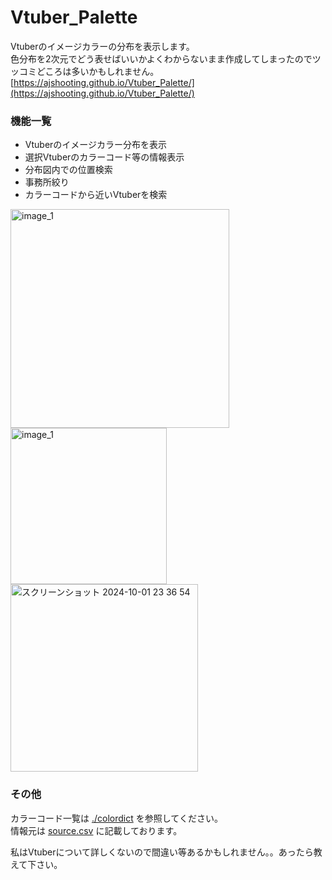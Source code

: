 # Vtuber_Palette
Vtuberのイメージカラーの分布を表示します。  
色分布を2次元でどう表せばいいかよくわからないまま作成してしまったのでツッコミどころは多いかもしれません。  
[https://ajshooting.github.io/Vtuber_Palette/](https://ajshooting.github.io/Vtuber_Palette/)  

### 機能一覧
- Vtuberのイメージカラー分布を表示
- 選択Vtuberのカラーコード等の情報表示
- 分布図内での位置検索
- 事務所絞り
- カラーコードから近いVtuberを検索

<img width="350" alt="image_1" src="https://github.com/user-attachments/assets/c4558618-6ae0-4e53-a8fe-7ea6392640cf">  

<img width="250" alt="image_1" src="https://github.com/user-attachments/assets/141d6d45-ba4d-4c2e-92df-66a7c3f1aa32">  

<img width="300" alt="スクリーンショット 2024-10-01 23 36 54" src="https://github.com/user-attachments/assets/7ac806fb-bb30-4d5a-8c02-a5fe85b66e07">  

### その他
カラーコード一覧は [./colordict](https://github.com/ajshooting/Vtuber_Palette/tree/main/colordict) を参照してください。  
情報元は [source.csv](https://github.com/ajshooting/Vtuber_Palette/blob/main/source.csv) に記載しております。

私はVtuberについて詳しくないので間違い等あるかもしれません。。あったら教えて下さい。